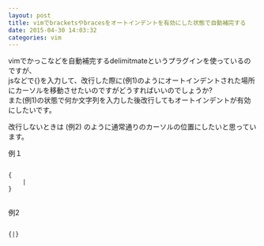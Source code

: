 ```yaml
---
layout: post
title: vimでbracketsやbracesをオートインデントを有効にした状態で自動補完する
date: 2015-04-30 14:03:32
categories: vim
---
```

<!-- {% raw %} -->
<p>vimでかっこなどを自動補完するdelimitmateというプラグインを使っているのですが、<br>
jsなどで{}を入力して、改行した際に(例1)のようにオートインデントされた場所にカーソルを移動させたいのですがどうすればいいのでしょうか? <br>
また(例1)の状態で何か文字列を入力した後改行してもオートインデントが有効にしたいです。</p>

<p>改行しないときは (例2) のように通常通りのカーソルの位置にしたいと思っています。</p>

<p>例１</p>

<pre>
<code>
{
    | 
}
</code>
</pre>

<p>例2</p>

<pre>
<code>
{|}
</code>
</pre>
<!-- {% endraw %} -->
